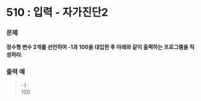 # 510 : 입력 - 자가진단2

### 문제
**정수형 변수 2개를 선언하여 -1과 100을 대입한 후 아래와 같이 출력하는 프로그램을 작성하라.**

### 출력 예
>-1<br>
>100

